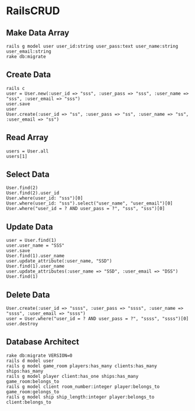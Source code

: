 RailsCRUD
=====================

Make Data Array
------------------------
```
rails g model user user_id:string user_pass:text user_name:string user_email:string
rake db:migrate
```

Create Data
------------------------
```
rails c
user = User.new(:user_id => "sss", :user_pass => "sss", :user_name => "sss", :user_email => "sss")
user.save
user
User.create(:user_id => "ss", :user_pass => "ss", :user_name => "ss", :user_email => "ss")
```

Read Array
------------------------
```
users = User.all
users[1]
```

Select Data
------------------------
```
User.find(2)
User.find(2).user_id
User.where(user_id: "sss")[0]
User.where(user_id: "sss").select("user_name", "user_email")[0]
User.where("user_id = ? AND user_pass = ?", "sss", "sss")[0]
```

Update Data
------------------------
```
user = User.find(1)
user.user_name = "SSS"
user.save
User.find(1).user_name
user.update_attribute(:user_name, "SSD")
User.find(1).user_name
user.update_attributes(:user_name => "SSD", :user_email => "DSS")
User.find(1)
```

Delete Data
------------------------
```
User.create(:user_id => "ssss", :user_pass => "ssss", :user_name => "ssss", :user_email => "ssss")
user = User.where("user_id = ? AND user_pass = ?", "ssss", "ssss")[0]
user.destroy
```

Database Architect
------------------------
```
rake db:migrate VERSION=0
rails d model user
rails g model game_room players:has_many clients:has_many ships:has_many
rails g model player client:has_one ships:has_many game_room:belongs_to
rails g model client room_number:integer player:belongs_to game_room:gelongs_to
rails g model ship ship_length:integer player:belongs_to client:belongs_to
```
